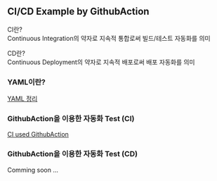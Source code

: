 ## CI/CD Example by GithubAction

CI란? <br>
Continuous Integration의 약자로 지속적 통합로써 빌드/테스트 자동화를 의미 <br>

CD란? <br>
Continuous Deployment의 약자로 지속적 배포로써 배포 자동화를 의미

### YAML이란?
[YAML 정리](https://www.notion.so/iosdevsw/Yaml-yml-41c81b711143490a944aee320c882ebd)

### GithubAction을 이용한 자동화 Test (CI)
[CI used GithubAction](https://www.notion.so/iosdevsw/CI-CD-Github-Action-d42d6c9f33e34d2f93beabef4a5d87dd)

### GithubAction을 이용한 자동화 Test (CD)
Comming soon ...

